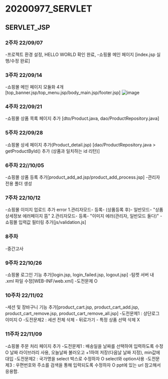 # 20200977_SERVLET
## SERVLET_JSP
### 2주차 22/09/07
-프로젝트 환경 설정, HELLO WORLD 확인 완료,
-쇼핑몰 메인 페이지 [index.jsp 실행/수정 완료]

### 3주차 22/09/14
-쇼핑몰 메인 페이지 모듈화 4개
[top_banner.jsp/top_menu.jsp/body_main.jsp/footer.jsp]
![image](https://user-images.githubusercontent.com/112852049/211989245-d2ffd306-40ab-40cb-a707-9e96aa35ab79.png)


### 4주차 22/09/21
-쇼핑몰 상품 목록 페이지 추가
[dto/Product.java, dao/ProductRepository.java]

### 5주차 22/09/28
-쇼핑몰 상세 페이지 추가(Product_detail.jsp)
[dao/ProductRepository.java > getProductById() 추가 (상품과 일치하는 id 리턴)]

### 6주차 22//10/05
-쇼핑몰 상품 등록 추가[product_add_ad.jsp/product_add_process.jsp]
-관리자 전용 폴더 생성

### 7주차 22/10/12
-쇼핑몰 이미지 업로드 추가
error
1.관리자모드- 등록- (상품등록 후)- 일반모드- "상품상세정보 에러페이지 뜸"
2.관리자모드- 등록- "이미지 에러(관리자, 일반모드 둘다)"
-쇼핑몰 입력값 필터링 추가[js/validation.js]

### 8주차
-중간고사

### 9주차 22/10/26
-쇼핑몰 로그인 기능 추가[login.jsp, login_failed.jsp, logout.jsp]
-탐켓 서버 내 .xml 파일 수정[WEB-INF/web.xml]
-도전문제 O

### 10주차 22/11/02
-세션 및 장바구니 기능 추가[product_cart.jsp, product_cart_add.jsp, product_cart_remove.jsp, product_cart_remove_all.jsp]
-도전문제1 : 상단로그 이미지 O
-도전문제2 : 세션 전체 삭제 - 뒤로가기 - 특정 상품 선택 삭제 X

### 11주차 22/11/09
-쇼핑몰 주문 처리 페이지 추가
-도전문제1 : 배송일을 날짜를 선택하여 입력하도록 수정 O
    날짜 라이브러리 사용, 오늘날짜 불러오고 +1하여 저장(다음날 날짜 지정), min값에 대입
-도전문제2 : 국가명을 select 박스로 수정하자 O
    select와 option사용
-도전문제3 : 우편번호와 주소를 검색을 통해 입력되도록 수정하자 O
    ppt에 있는 url 참고해서 응용함.


